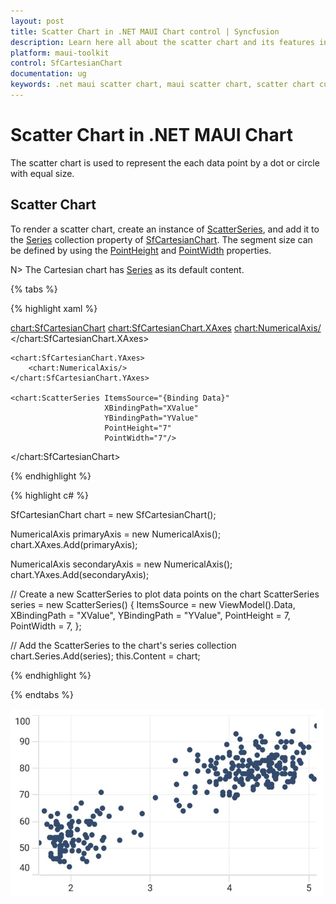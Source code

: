 ```yaml
---
layout: post
title: Scatter Chart in .NET MAUI Chart control | Syncfusion
description: Learn here all about the scatter chart and its features in Syncfusion® .NET MAUI Chart (SfCartesianChart) control.
platform: maui-toolkit
control: SfCartesianChart
documentation: ug 
keywords: .net maui scatter chart, maui scatter chart, scatter chart customization .net maui, syncfusion maui scatter chart, cartesian scatter chart maui, .net maui chart scatter visualization, .net maui point chart.
---
```


# Scatter Chart in .NET MAUI Chart

The scatter chart is used to represent the each data point by a dot or circle with equal size.

## Scatter Chart

To render a scatter chart, create an instance of [ScatterSeries](https://help.syncfusion.com/cr/maui-toolkit/Syncfusion.Maui.Toolkit.Charts.ScatterSeries.html), and add it to the [Series](https://help.syncfusion.com/cr/maui-toolkit/Syncfusion.Maui.Toolkit.Charts.SfCartesianChart.html#Syncfusion_Maui_Toolkit_Charts_SfCartesianChart_Series) collection property of [SfCartesianChart](https://help.syncfusion.com/cr/maui-toolkit/Syncfusion.Maui.Toolkit.Charts.SfCartesianChart.html). The segment size can be defined by using the [PointHeight](https://help.syncfusion.com/cr/maui-toolkit/Syncfusion.Maui.Toolkit.Charts.ScatterSeries.html#Syncfusion_Maui_Toolkit_Charts_ScatterSeries_PointHeight) and [PointWidth](https://help.syncfusion.com/cr/maui-toolkit/Syncfusion.Maui.Toolkit.Charts.ScatterSeries.html#Syncfusion_Maui_Toolkit_Charts_ScatterSeries_PointWidth) properties.

N> The Cartesian chart has [Series](https://help.syncfusion.com/cr/maui-toolkit/Syncfusion.Maui.Toolkit.Charts.SfCartesianChart.html#Syncfusion_Maui_Toolkit_Charts_SfCartesianChart_Series) as its default content.

{% tabs %}

{% highlight xaml %}

<chart:SfCartesianChart>
    <chart:SfCartesianChart.XAxes>
        <chart:NumericalAxis/>
    </chart:SfCartesianChart.XAxes>

    <chart:SfCartesianChart.YAxes>
        <chart:NumericalAxis/>
    </chart:SfCartesianChart.YAxes>  
                
    <chart:ScatterSeries ItemsSource="{Binding Data}"
                         XBindingPath="XValue"
                         YBindingPath="YValue"
                         PointHeight="7"
                         PointWidth="7"/>
</chart:SfCartesianChart>

{% endhighlight %}

{% highlight c# %}

SfCartesianChart chart = new SfCartesianChart();

NumericalAxis primaryAxis = new NumericalAxis();
chart.XAxes.Add(primaryAxis);

NumericalAxis secondaryAxis = new NumericalAxis();
chart.YAxes.Add(secondaryAxis);

// Create a new ScatterSeries to plot data points on the chart
ScatterSeries series = new ScatterSeries()
{
    ItemsSource = new ViewModel().Data,
    XBindingPath = "XValue",
    YBindingPath = "YValue",
    PointHeight = 7,
    PointWidth = 7,
};

// Add the ScatterSeries to the chart's series collection
chart.Series.Add(series);
this.Content = chart;

{% endhighlight %}

{% endtabs %}

![Scatter chart type in MAUI Chart](Chart-types-images/maui_scatter_chart.jpg)